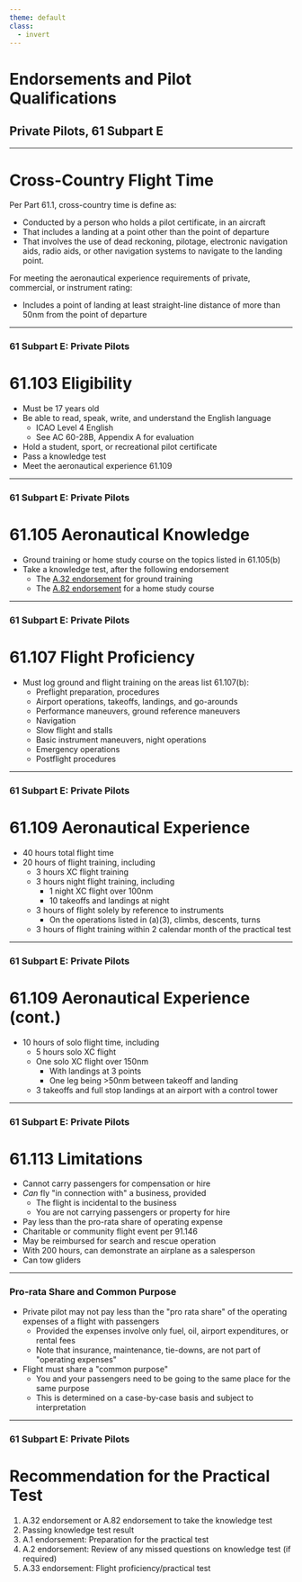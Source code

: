 ```yaml
---
theme: default
class:
  - invert
---
```


# Endorsements and Pilot Qualifications

## Private Pilots, 61 Subpart E

---

# Cross-Country Flight Time

Per Part 61.1, cross-country time is define as:

- Conducted by a person who holds a pilot certificate, in an aircraft
- That includes a landing at a point other than the point of departure
- That involves the use of dead reckoning, pilotage, electronic navigation aids, radio aids, or other navigation systems to navigate to the landing point.

For meeting the aeronautical experience requirements of private, commercial, or instrument rating:

- Includes a point of landing at least straight-line distance of more than 50nm from the point of departure

---

### 61 Subpart E: Private Pilots

# 61.103 Eligibility

- Must be 17 years old
- Be able to read, speak, write, and understand the English language
  - ICAO Level 4 English
  - See AC 60-28B, Appendix A for evaluation
- Hold a student, sport, or recreational pilot certificate
- Pass a knowledge test
- Meet the aeronautical experience 61.109

---

### 61 Subpart E: Private Pilots

# 61.105 Aeronautical Knowledge

- Ground training or home study course on the topics listed in 61.105(b)
- Take a knowledge test, after the following endorsement
  - The [A.32 endorsement](#) for ground training
  - The [A.82 endorsement](#) for a home study course

---

### 61 Subpart E: Private Pilots

# 61.107 Flight Proficiency

- Must log ground and flight training on the areas list 61.107(b):
  - Preflight preparation, procedures
  - Airport operations, takeoffs, landings, and go-arounds
  - Performance maneuvers, ground reference maneuvers
  - Navigation
  - Slow flight and stalls
  - Basic instrument maneuvers, night operations
  - Emergency operations
  - Postflight procedures

---

### 61 Subpart E: Private Pilots

# 61.109 Aeronautical Experience

- 40 hours total flight time
- 20 hours of flight training, including
  - 3 hours XC flight training
  - 3 hours night flight training, including
    - 1 night XC flight over 100nm
    - 10 takeoffs and landings at night
  - 3 hours of flight solely by reference to instruments
    - On the operations listed in (a)(3), climbs, descents, turns
  - 3 hours of flight training within 2 calendar month of the practical test

---

### 61 Subpart E: Private Pilots

# 61.109 Aeronautical Experience (cont.)

- 10 hours of solo flight time, including
  - 5 hours solo XC flight
  - One solo XC flight over 150nm
    - With landings at 3 points
    - One leg being >50nm between takeoff and landing
  - 3 takeoffs and full stop landings at an airport with a control tower

---

### 61 Subpart E: Private Pilots

# 61.113 Limitations

- Cannot carry passengers for compensation or hire
- _Can_ fly "in connection with" a business, provided
  - The flight is incidental to the business
  - You are not carrying passengers or property for hire
- Pay less than the pro-rata share of operating expense
- Charitable or community flight event per 91.146
- May be reimbursed for search and rescue operation
- With 200 hours, can demonstrate an airplane as a salesperson
- Can tow gliders

---

### Pro-rata Share and Common Purpose

- Private pilot may not pay less than the "pro rata share" of the operating expenses of a flight with passengers
  - Provided the expenses involve only fuel, oil, airport expenditures, or rental fees
  - Note that insurance, maintenance, tie-downs, are not part of "operating expenses"
- Flight must share a "common purpose"
  - You and your passengers need to be going to the same place for the same purpose
  - This is determined on a case-by-case basis and subject to interpretation

<!--
- This makes for an interesting scenario with owners, who cannot share insurance and other costs, vs renters (where those costs are baking in the rental fee)

-->

---

### 61 Subpart E: Private Pilots

# Recommendation for the Practical Test

1. A.32 endorsement or A.82 endorsement to take the knowledge test
2. Passing knowledge test result
3. A.1 endorsement: Preparation for the practical test
4. A.2 endorsement: Review of any missed questions on knowledge test (if required)
5. A.33 endorsement: Flight proficiency/practical test
